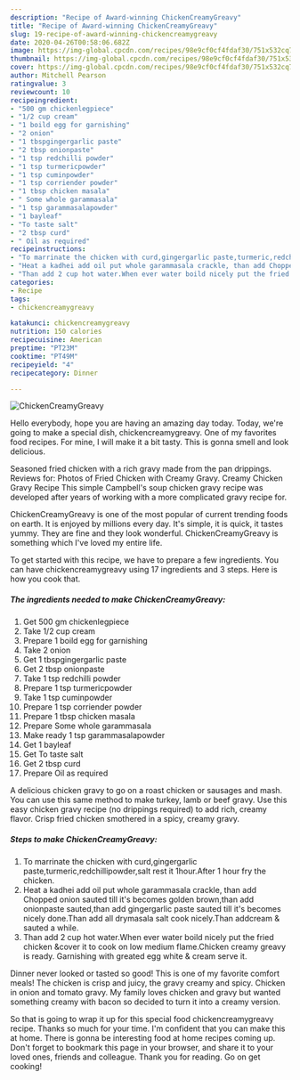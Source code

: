 ```yaml
---
description: "Recipe of Award-winning ChickenCreamyGreavy"
title: "Recipe of Award-winning ChickenCreamyGreavy"
slug: 19-recipe-of-award-winning-chickencreamygreavy
date: 2020-04-26T00:58:06.682Z
image: https://img-global.cpcdn.com/recipes/98e9cf0cf4fdaf30/751x532cq70/chickencreamygreavy-recipe-main-photo.jpg
thumbnail: https://img-global.cpcdn.com/recipes/98e9cf0cf4fdaf30/751x532cq70/chickencreamygreavy-recipe-main-photo.jpg
cover: https://img-global.cpcdn.com/recipes/98e9cf0cf4fdaf30/751x532cq70/chickencreamygreavy-recipe-main-photo.jpg
author: Mitchell Pearson
ratingvalue: 3
reviewcount: 10
recipeingredient:
- "500 gm chickenlegpiece"
- "1/2 cup cream"
- "1 boild egg for garnishing"
- "2 onion"
- "1 tbspgingergarlic paste"
- "2 tbsp onionpaste"
- "1 tsp redchilli powder"
- "1 tsp turmericpowder"
- "1 tsp cuminpowder"
- "1 tsp corriender powder"
- "1 tbsp chicken masala"
- " Some whole garammasala"
- "1 tsp garammasalapowder"
- "1 bayleaf"
- "To taste salt"
- "2 tbsp curd"
- " Oil as required"
recipeinstructions:
- "To marrinate the chicken with curd,gingergarlic paste,turmeric,redchillipowder,salt rest it 1hour.After 1 hour fry the chicken."
- "Heat a kadhei add oil put whole garammasala crackle, than add Chopped onion sauted till it&#39;s becomes golden brown,than add onionpaste sauted,than add gingergarlic paste sauted till it&#39;s becomes nicely done.Than add all drymasala salt cook nicely.Than addcream &amp; sauted a while."
- "Than add 2 cup hot water.When ever water boild nicely put the fried chicken &amp;cover it to cook on low medium flame.Chicken creamy greavy is ready. Garnishing with greated egg white &amp; cream serve it."
categories:
- Recipe
tags:
- chickencreamygreavy

katakunci: chickencreamygreavy 
nutrition: 150 calories
recipecuisine: American
preptime: "PT23M"
cooktime: "PT49M"
recipeyield: "4"
recipecategory: Dinner

---
```



![ChickenCreamyGreavy](https://img-global.cpcdn.com/recipes/98e9cf0cf4fdaf30/751x532cq70/chickencreamygreavy-recipe-main-photo.jpg)

Hello everybody, hope you are having an amazing day today. Today, we're going to make a special dish, chickencreamygreavy. One of my favorites food recipes. For mine, I will make it a bit tasty. This is gonna smell and look delicious.

Seasoned fried chicken with a rich gravy made from the pan drippings. Reviews for: Photos of Fried Chicken with Creamy Gravy. Creamy Chicken Gravy Recipe This simple Campbell&#39;s soup chicken gravy recipe was developed after years of working with a more complicated gravy recipe for.

ChickenCreamyGreavy is one of the most popular of current trending foods on earth. It is enjoyed by millions every day. It's simple, it is quick, it tastes yummy. They are fine and they look wonderful. ChickenCreamyGreavy is something which I've loved my entire life.


To get started with this recipe, we have to prepare a few ingredients. You can have chickencreamygreavy using 17 ingredients and 3 steps. Here is how you cook that.

<!--inarticleads1-->

##### The ingredients needed to make ChickenCreamyGreavy:

1. Get 500 gm chickenlegpiece
1. Take 1/2 cup cream
1. Prepare 1 boild egg for garnishing
1. Take 2 onion
1. Get 1 tbspgingergarlic paste
1. Get 2 tbsp onionpaste
1. Take 1 tsp redchilli powder
1. Prepare 1 tsp turmericpowder
1. Take 1 tsp cuminpowder
1. Prepare 1 tsp corriender powder
1. Prepare 1 tbsp chicken masala
1. Prepare  Some whole garammasala
1. Make ready 1 tsp garammasalapowder
1. Get 1 bayleaf
1. Get To taste salt
1. Get 2 tbsp curd
1. Prepare  Oil as required


A delicious chicken gravy to go on a roast chicken or sausages and mash. You can use this same method to make turkey, lamb or beef gravy. Use this easy chicken gravy recipe (no drippings required) to add rich, creamy flavor. Crisp fried chicken smothered in a spicy, creamy gravy. 

<!--inarticleads2-->

##### Steps to make ChickenCreamyGreavy:

1. To marrinate the chicken with curd,gingergarlic paste,turmeric,redchillipowder,salt rest it 1hour.After 1 hour fry the chicken.
1. Heat a kadhei add oil put whole garammasala crackle, than add Chopped onion sauted till it&#39;s becomes golden brown,than add onionpaste sauted,than add gingergarlic paste sauted till it&#39;s becomes nicely done.Than add all drymasala salt cook nicely.Than addcream &amp; sauted a while.
1. Than add 2 cup hot water.When ever water boild nicely put the fried chicken &amp;cover it to cook on low medium flame.Chicken creamy greavy is ready. Garnishing with greated egg white &amp; cream serve it.


Dinner never looked or tasted so good! This is one of my favorite comfort meals! The chicken is crisp and juicy, the gravy creamy and spicy. Chicken in onion and tomato gravy. My family loves chicken and gravy but wanted something creamy with bacon so decided to turn it into a creamy version. 

So that is going to wrap it up for this special food chickencreamygreavy recipe. Thanks so much for your time. I'm confident that you can make this at home. There is gonna be interesting food at home recipes coming up. Don't forget to bookmark this page in your browser, and share it to your loved ones, friends and colleague. Thank you for reading. Go on get cooking!
